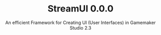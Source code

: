 <h1 align = "center">StreamUI 0.0.0</h1>
<p align = "center">An efficient Framework for Creating UI (User Interfaces) in Gamemaker Studio 2.3</p>
